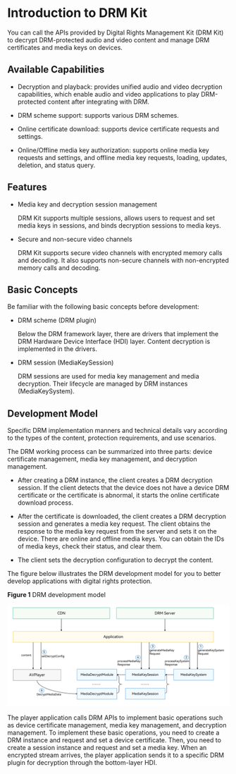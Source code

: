 # Introduction to DRM Kit

You can call the APIs provided by Digital Rights Management Kit (DRM Kit) to decrypt DRM-protected audio and video content and manage DRM certificates and media keys on devices.

## Available Capabilities
- Decryption and playback: provides unified audio and video decryption capabilities, which enable audio and video applications to play DRM-protected content after integrating with DRM.

- DRM scheme support: supports various DRM schemes.

- Online certificate download: supports device certificate requests and settings.

- Online/Offline media key authorization: supports online media key requests and settings, and offline media key requests, loading, updates, deletion, and status query.

## Features

- Media key and decryption session management

  DRM Kit supports multiple sessions, allows users to request and set media keys in sessions, and binds decryption sessions to media keys.

- Secure and non-secure video channels

  DRM Kit supports secure video channels with encrypted memory calls and decoding. It also supports non-secure channels with non-encrypted memory calls and decoding.

## Basic Concepts
Be familiar with the following basic concepts before development:

- DRM scheme (DRM plugin)

  Below the DRM framework layer, there are drivers that implement the DRM Hardware Device Interface (HDI) layer. Content decryption is implemented in the drivers.

- DRM session (MediaKeySession)

  DRM sessions are used for media key management and media decryption. Their lifecycle are managed by DRM instances (MediaKeySystem).

## Development Model

Specific DRM implementation manners and technical details vary according to the types of the content, protection requirements, and use scenarios.

The DRM working process can be summarized into three parts: device certificate management, media key management, and decryption management.

- After creating a DRM instance, the client creates a DRM decryption session. If the client detects that the device does not have a device DRM certificate or the certificate is abnormal, it starts the online certificate download process.

- After the certificate is downloaded, the client creates a DRM decryption session and generates a media key request. The client obtains the response to the media key request from the server and sets it on the device. There are online and offline media keys. You can obtain the IDs of media keys, check their status, and clear them.

- The client sets the decryption configuration to decrypt the content.

The figure below illustrates the DRM development model for you to better develop applications with digital rights protection.

**Figure 1** DRM development model

![Drm Development Model](figures/drm-development-model.png)

The player application calls DRM APIs to implement basic operations such as device certificate management, media key management, and decryption management. To implement these basic operations, you need to create a DRM instance and request and set a device certificate. Then, you need to create a session instance and request and set a media key. When an encrypted stream arrives, the player application sends it to a specific DRM plugin for decryption through the bottom-layer HDI.
